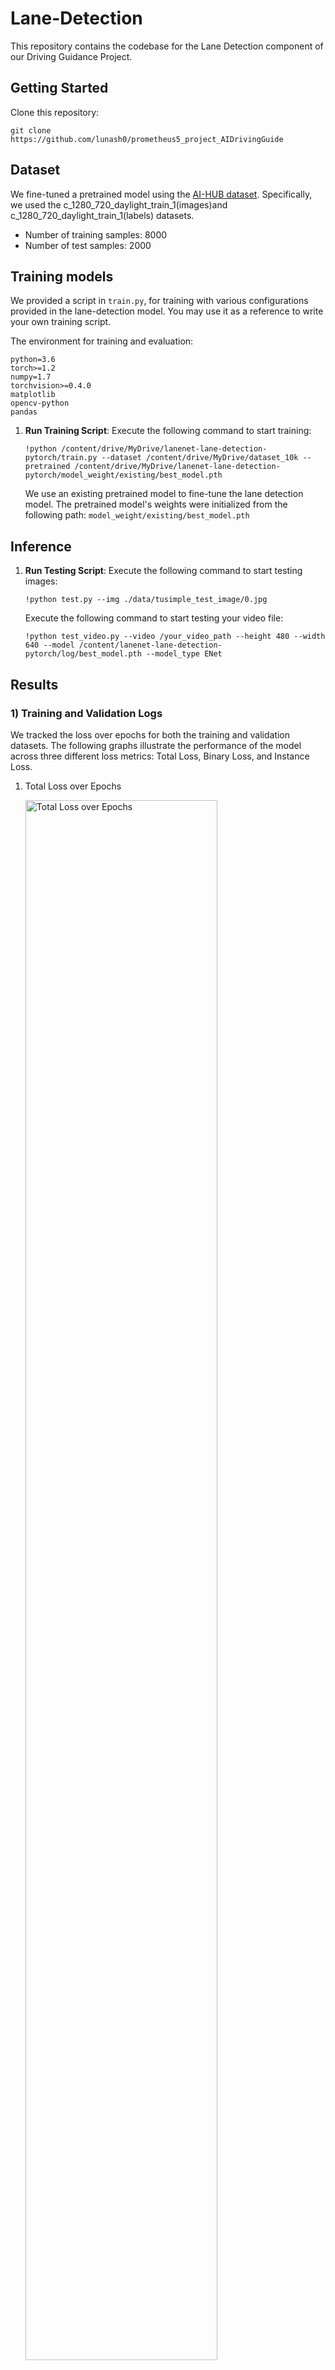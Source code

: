 # Lane-Detection
This repository contains the codebase for the Lane Detection component of our Driving Guidance Project.


## Getting Started
Clone this repository:  
``` 
git clone https://github.com/lunash0/prometheus5_project_AIDrivingGuide 
```

## Dataset
We fine-tuned a pretrained model using the [AI-HUB dataset](https://www.aihub.or.kr/aihubdata/data/view.do?currMenu=115&topMenu=100&dataSetSn=197).
 Specifically, we used the c_1280_720_daylight_train_1(images)and c_1280_720_daylight_train_1(labels) datasets. 
- Number of training samples: 8000
- Number of test samples: 2000

## Training models
We provided a script in `train.py`, for training with various configurations provided in the lane-detection model. You may use it as a reference to write your own training script.

The environment for training and evaluation:  
```
python=3.6
torch>=1.2
numpy=1.7
torchvision>=0.4.0
matplotlib
opencv-python
pandas
```

1. **Run Training Script**:
   Execute the following command to start training:
    ```
    !python /content/drive/MyDrive/lanenet-lane-detection-pytorch/train.py --dataset /content/drive/MyDrive/dataset_10k --pretrained /content/drive/MyDrive/lanenet-lane-detection-pytorch/model_weight/existing/best_model.pth
    ```
    We use an existing pretrained model to fine-tune the lane detection model. The pretrained model's weights were initialized from the following path: `model_weight/existing/best_model.pth`


## Inference
1. **Run Testing Script**:
   Execute the following command to start testing images:
   ```
   !python test.py --img ./data/tusimple_test_image/0.jpg
    ```
   Execute the following command to start testing your video file:

    ```
    !python test_video.py --video /your_video_path --height 480 --width 640 --model /content/lanenet-lane-detection-pytorch/log/best_model.pth --model_type ENet 
    ```

## Results
### 1) Training and Validation Logs
We tracked the loss over epochs for both the training and validation datasets. The following graphs illustrate the performance of the model across three different loss metrics: Total Loss, Binary Loss, and Instance Loss.

1. Total Loss over Epochs 

    <img src="./results/TotalLoss_Epochs.png" alt="Total Loss over Epochs" width="80%">


2. Binary Loss over Epochs 

    <img src="./results/BinaryLoss_Epochs.png" alt="Binary Loss over Epochs" width="80%">
3. Instance Loss over Epochs 

    <img src="./results/InstanceLoss_Epochs.png" alt="Instance Loss over Epochs" width="80%">


### 2) Testing On Image

<div style="display: flex; justify-content: space-around;">
    <div>
        <p>- Binary</p>
        <img src="./results/image.jpg" alt="Binary Result" style="width: 90%;"/>
    </div>
    <div>
        <p>- Binary</p>
        <img src="./results/result_binary.jpg" alt="Binary Result" style="width: 90%;"/>
    </div>
    <div>
        <p>Instance</p>
        <img src="./results/result_instance.jpg" alt="Instance Result" style="width: 90%;"/>
    </div>
</div>


### 3) Testing On Real-time video
We used `ENet` as our model for the best validation. <br>
We have used the `train_video.py` script to test the model on a video. <br> You can see video in `./results/result_testvideo2.mp4`



## Configurations Structure
```
train:
  batch_size              
  seed                      
  image_size
  learning_rate
  optimizer
  epochs
  model_name: lanenet           
  loss_type: 
  device: 
  early_stop: 
  early_stop_patience
  save_path
  dataset_path

log:
  project: 
  entity: 

test:
  input_video_path: 
  binary: 
  instance: 

  
```

## Directory Structure
```
Lane-Detection/
│
├── data/
│ ├── source_image/ 
| |── training_data_example/
│ └── ...
│
├── dataloader/
│ ├── __init__.py
| |── data_loaders.py
│ └── ...
|
├── log/
│ ├── best_model.pth
| |── data_loaders.py
│ └── ...
│
├── model/
│ ├── lanenet/
│ ├── utils/
│ ├── __init__.py
│ └── ... 
|
├── model_weight/
│ ├── existing/
│ └── ... 
│
├── results/
│ ├── TotalLoss_Epochs.png 
│ ├── BinaryLoss_Epochs.png 
│ └── ... 
│
├── README.md 
├── eval.py 
├── train.py
├── test.py 
├── test_video.py 
├── tuisimple_transform.py 
| 
```

> Lane-Detection task is done by [Wooju Kwon](https://github.com/woojump) and [Yaeji Kim](https://github.com/jyhannakim). 

<br>


# License - Lanenet-Lane-Detection (pytorch version)
  
[中文版](https://github.com/IrohXu/lanenet-lane-detection-pytorch/blob/main/CHINESE_README.md)  

## Introduction   
Use pytorch to implement a Deep Neural Network for real time lane detection mainly based on the IEEE IV conference paper "Towards End-to-End Lane Detection: an Instance Segmentation Approach".You can refer to their paper for details https://arxiv.org/abs/1802.05591. This model consists of ENet encoder, ENet decoder for binary semantic segmentation and ENet decoder for instance semantic segmentation using discriminative loss function.  

The main network architecture is:  
![NetWork_Architecture](./data/source_image/network_architecture.png)

## Generate Tusimple training set/validation set/test tet   
First, download tusimple dataset [here](https://github.com/TuSimple/tusimple-benchmark/issues/3).  
Then, run the following command to generate the training/ val/ test samples and the train.txt/ val.txt/ test.txt file.   
Generate training set:  
```
python tusimple_transform.py --src_dir path/to/your/unzipped/file --val False
```
Generate training/ val set:  
```
python tusimple_transform.py --src_dir path/to/your/unzipped/file --val True
```
Generate training/ val/ test set:  
```
python tusimple_transform.py --src_dir path/to/your/unzipped/file --val True --test True
```
path/to/your/unzipped/file should like this:  
```
|--dataset
|----clips
|----label_data_0313.json
|----label_data_0531.json
|----label_data_0601.json
|----test_label.json
```  

## Training the model    
The environment for training and evaluation:  
```
python=3.6
torch>=1.2
numpy=1.7
torchvision>=0.4.0
matplotlib
opencv-python
pandas
```
Using example folder with ENet:   
```
python train.py --dataset ./data/training_data_example
```
Using tusimple folder with ENet/Focal loss:   
```
python train.py --dataset path/to/tusimpledataset/training
```
Using tusimple folder with ENet/Cross Entropy loss:   
```
python train.py --dataset path/to/tusimpledataset/training --loss_type CrossEntropyLoss
```
Using tusimple folder with DeepLabv3+:   
```
python train.py --dataset path/to/tusimpledataset/training --model_type DeepLabv3+
```    

If you want to change focal loss to cross entropy loss, do not forget to adjust the hyper-parameter of instance loss and binary loss in ./model/lanenet/train_lanenet.py    

## Testing result    
A pretrained trained model by myself is located in ./log (only trained in 25 epochs)      
Test the model:    
```
python test.py --img ./data/tusimple_test_image/0.jpg
```
The testing result is here:    
![Input test image](./data/source_image/input.jpg)    
![Output binary image](./data/source_image/binary_output.jpg)    
![Output instance image](./data/source_image/instance_output.jpg)    


## Discussion:  
The architecture of LaneNet is based on ENet, which is a very light model. That is why I can upload it to github. However, ENet is not the best model to detect lane and do instance segmentation. Now, the model support 2 decoder branch ENet, U-Net, DeepLabv3+ (update 2021.7.16).    

Focal loss (update 2021.7.20) is also supported.    

## Plan and future work:  
 
- [x] E-Net Encoder and E-Net decoder
- [x] U-Net Encoder and U-Net decoder
- [x] Discriminative loss for instance segmentation    
- [x] DeepLabv3+ Encoder and DeepLabv3+ decoder (2021/7/16)
- [x] Focal loss for binary branch (2021/7/22)
- [] ViT as encoder (2021/12/30) 
- ~~[ ] Post Processing (will release 2021/7/26)~~
- ~~[ ] Use other new encoder-decoder structure~~
- ~~[ ] Add H-Net and merge the H-Net model to the main lanenet model~~

Future work will release soon.   

## Reference:  
The lanenet project refers to the following research and projects:  
Neven, Davy, et al. "Towards end-to-end lane detection: an instance segmentation approach." 2018 IEEE intelligent vehicles symposium (IV). IEEE, 2018.   
```
@inproceedings{neven2018towards,
  title={Towards end-to-end lane detection: an instance segmentation approach},
  author={Neven, Davy and De Brabandere, Bert and Georgoulis, Stamatios and Proesmans, Marc and Van Gool, Luc},
  booktitle={2018 IEEE intelligent vehicles symposium (IV)},
  pages={286--291},
  year={2018},
  organization={IEEE}
}
```  
Paszke, Adam, et al. "Enet: A deep neural network architecture for real-time semantic segmentation." arXiv preprint arXiv:1606.02147 (2016).   
```
@article{paszke2016enet,
  title={Enet: A deep neural network architecture for real-time semantic segmentation},
  author={Paszke, Adam and Chaurasia, Abhishek and Kim, Sangpil and Culurciello, Eugenio},
  journal={arXiv preprint arXiv:1606.02147},
  year={2016}
}
```  
De Brabandere, Bert, Davy Neven, and Luc Van Gool. "Semantic instance segmentation with a discriminative loss function." arXiv preprint arXiv:1708.02551 (2017).   
```
@article{de2017semantic,
  title={Semantic instance segmentation with a discriminative loss function},
  author={De Brabandere, Bert and Neven, Davy and Van Gool, Luc},
  journal={arXiv preprint arXiv:1708.02551},
  year={2017}
}
```  


https://github.com/MaybeShewill-CV/lanenet-lane-detection    
https://github.com/klintan/pytorch-lanenet    

DeepLabv3+ Encoder and DeepLabv3+ decoder refer from https://github.com/YudeWang/deeplabv3plus-pytorch    